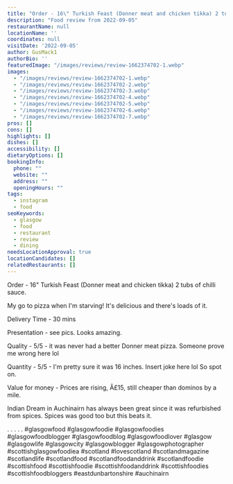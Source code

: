 ```yaml
---
title: "Order - 16\" Turkish Feast (Donner meat and chicken tikka) 2 tubs of chilli sauce."
description: "Food review from 2022-09-05"
restaurantName: null
locationName: ''
coordinates: null
visitDate: '2022-09-05'
author: GusMack1
authorBio: ''
featuredImage: "/images/reviews/review-1662374702-1.webp"
images:
  - "/images/reviews/review-1662374702-1.webp"
  - "/images/reviews/review-1662374702-2.webp"
  - "/images/reviews/review-1662374702-3.webp"
  - "/images/reviews/review-1662374702-4.webp"
  - "/images/reviews/review-1662374702-5.webp"
  - "/images/reviews/review-1662374702-6.webp"
  - "/images/reviews/review-1662374702-7.webp"
pros: []
cons: []
highlights: []
dishes: []
accessibility: []
dietaryOptions: []
bookingInfo:
  phone: ""
  website: ""
  address: ""
  openingHours: ""
tags:
  - instagram
  - food
seoKeywords:
  - glasgow
  - food
  - restaurant
  - review
  - dining
needsLocationApproval: true
locationCandidates: []
relatedRestaurants: []
---
```


Order - 16" Turkish Feast (Donner meat and chicken tikka) 2 tubs of chilli sauce.

My go to pizza when I'm starving! It's delicious and there's loads of it. 

Delivery Time - 30 mins

Presentation - see pics. Looks amazing.

Quality - 5/5 - it was never had a better Donner meat pizza. Someone prove me wrong here lol

Quantity - 5/5 - I'm pretty sure it was 16 inches. Insert joke here lol So spot on. 

Value for money - Prices are rising, Â£15, still cheaper than dominos by a mile. 

Indian Dream in Auchinairn has always been great since it was refurbished from spices. Spices was good too but this beats it.

.
.
.
.
.
#glasgowfood #glasgowfoodie #glasgowfoodies #glasgowfoodblogger #glasgowfoodblog #glasgowfoodlover #glasgow #glasgowlife #glasgowcity #glasgowblogger #glasgowphotographer #scottishglasgowfoodiea #scotland #lovescotland #scotlandmagazine #scotlandlife #scotlandfood #scotlandfoodanddrink #scotlandfoodie #scottishfood #scottishfoodie #scottishfoodanddrink #scottishfoodies #scottishfoodbloggers #eastdunbartonshire #auchinairn